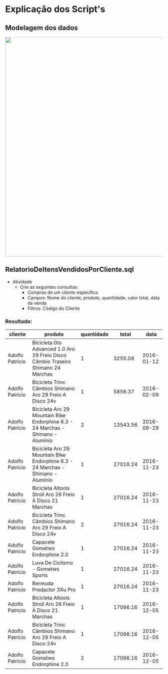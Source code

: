 # Explicação dos Script's

## Modelagem dos dados

<div align="center">
<img src="https://user-images.githubusercontent.com/72528527/213201575-650c8c55-3b51-44e9-a7da-4c6059aa9013.png" width="700px" />
</div>

## RelatorioDeItensVendidosPorCliente.sql

- Atividade
    - Crie as seguintes consultas:
        - Compras de um cliente especifico
        - Campos: Nome do cliente, produto, quantidade, valor total, data da venda
        - Filtros: Código do Cliente

### Resultado:

|cliente        |produto                                                                         |quantidade|total   |data      |
|---------------|--------------------------------------------------------------------------------|----------|--------|----------|
|Adolfo Patrício|Bicicleta Gts Advanced 1.0 Aro 29 Freio Disco Câmbio Traseiro Shimano 24 Marchas|         1| 3255.08|2016-01-12|
|Adolfo Patrício|Bicicleta Trinc Câmbios Shimano Aro 29 Freio A Disco 24v                        |         1| 5858.37|2016-02-09|
|Adolfo Patrício|Bicicleta Aro 29 Mountain Bike Endorphine 6.3 - 24 Marchas - Shimano - Alumínio |         2|13543.56|2016-09-29|
|Adolfo Patrício|Bicicleta Aro 29 Mountain Bike Endorphine 6.3 - 24 Marchas - Shimano - Alumínio |         1|27016.24|2016-11-23|
|Adolfo Patrício|Bicicleta Altools Stroll Aro 26 Freio À Disco 21 Marchas                        |         1|27016.24|2016-11-23|
|Adolfo Patrício|Bicicleta Trinc Câmbios Shimano Aro 29 Freio A Disco 24v                        |         2|27016.24|2016-11-23|
|Adolfo Patrício|Capacete Gometws Endorphine 2.0                                                 |         1|27016.24|2016-11-23|
|Adolfo Patrício|Luva De Ciclismo - Gometws Sports                                               |         1|27016.24|2016-11-23|
|Adolfo Patrício|Bermuda Predactor 3Xu Pro                                                       |         1|27016.24|2016-11-23|
|Adolfo Patrício|Bicicleta Altools Stroll Aro 26 Freio À Disco 21 Marchas                        |         1|17096.16|2016-12-05|
|Adolfo Patrício|Bicicleta Trinc Câmbios Shimano Aro 29 Freio A Disco 24v                        |         1|17096.16|2016-12-05|
|Adolfo Patrício|Capacete Gometws Endorphine 2.0                                                 |         2|17096.16|2016-12-05|
